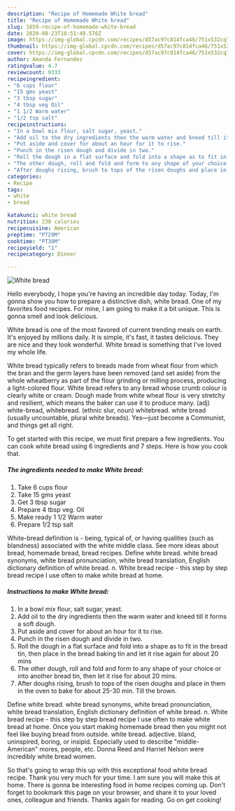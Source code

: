 ```yaml
---
description: "Recipe of Homemade White bread"
title: "Recipe of Homemade White bread"
slug: 1659-recipe-of-homemade-white-bread
date: 2020-08-23T18:51:49.576Z
image: https://img-global.cpcdn.com/recipes/d57ac97c814fca46/751x532cq70/white-bread-recipe-main-photo.jpg
thumbnail: https://img-global.cpcdn.com/recipes/d57ac97c814fca46/751x532cq70/white-bread-recipe-main-photo.jpg
cover: https://img-global.cpcdn.com/recipes/d57ac97c814fca46/751x532cq70/white-bread-recipe-main-photo.jpg
author: Amanda Fernandez
ratingvalue: 4.7
reviewcount: 9333
recipeingredient:
- "6 cups flour"
- "15 gms yeast"
- "3 tbsp sugar"
- "4 tbsp veg Oil"
- "1 1/2 Warm water"
- "1/2 tsp salt"
recipeinstructions:
- "In a bowl mix flour, salt sugar, yeast."
- "Add oil to the dry ingredients then the warm water and kneed till it forms a soft dough."
- "Put aside and cover for about an hour for it to rise."
- "Punch in the risen dough and divide in two."
- "Roll the dough in a flat surface and fold into a shape as to fit in the bread tin, then place in the bread baking tin and let it rise again for about 20 mins"
- "The other dough, roll and fold and form to any shape of your choice or into another bread tin, then let it rise for about 20 mins."
- "After doughs rising, brush to tops of the risen doughs and place in them in the oven to bake for about 25-30 min. Till the brown."
categories:
- Recipe
tags:
- white
- bread

katakunci: white bread 
nutrition: 230 calories
recipecuisine: American
preptime: "PT29M"
cooktime: "PT30M"
recipeyield: "1"
recipecategory: Dinner

---
```



![White bread](https://img-global.cpcdn.com/recipes/d57ac97c814fca46/751x532cq70/white-bread-recipe-main-photo.jpg)

Hello everybody, I hope you're having an incredible day today. Today, I'm gonna show you how to prepare a distinctive dish, white bread. One of my favorites food recipes. For mine, I am going to make it a bit unique. This is gonna smell and look delicious.

White bread is one of the most favored of current trending meals on earth. It's enjoyed by millions daily. It is simple, it's fast, it tastes delicious. They are nice and they look wonderful. White bread is something that I've loved my whole life.

White bread typically refers to breads made from wheat flour from which the bran and the germ layers have been removed (and set aside) from the whole wheatberry as part of the flour grinding or milling process, producing a light-colored flour. White bread refers to any bread whose crumb colour is clearly white or cream. Dough made from white wheat flour is very stretchy and resilient, which means the baker can use it to produce many. (adj) white-bread, whitebread. (ethnic slur, noun) whitebread. white bread (usually uncountable, plural white breads). Yes—just become a Communist, and things get all right.


To get started with this recipe, we must first prepare a few ingredients. You can cook white bread using 6 ingredients and 7 steps. Here is how you cook that.

<!--inarticleads1-->

##### The ingredients needed to make White bread:

1. Take 6 cups flour
1. Take 15 gms yeast
1. Get 3 tbsp sugar
1. Prepare 4 tbsp veg. Oil
1. Make ready 1 1/2 Warm water
1. Prepare 1/2 tsp salt


White-bread definition is - being, typical of, or having qualities (such as blandness) associated with the white middle class. See more ideas about bread, homemade bread, bread recipes. Define white bread. white bread synonyms, white bread pronunciation, white bread translation, English dictionary definition of white bread. n. White bread recipe - this step by step bread recipe I use often to make white bread at home. 

<!--inarticleads2-->

##### Instructions to make White bread:

1. In a bowl mix flour, salt sugar, yeast.
1. Add oil to the dry ingredients then the warm water and kneed till it forms a soft dough.
1. Put aside and cover for about an hour for it to rise.
1. Punch in the risen dough and divide in two.
1. Roll the dough in a flat surface and fold into a shape as to fit in the bread tin, then place in the bread baking tin and let it rise again for about 20 mins
1. The other dough, roll and fold and form to any shape of your choice or into another bread tin, then let it rise for about 20 mins.
1. After doughs rising, brush to tops of the risen doughs and place in them in the oven to bake for about 25-30 min. Till the brown.


Define white bread. white bread synonyms, white bread pronunciation, white bread translation, English dictionary definition of white bread. n. White bread recipe - this step by step bread recipe I use often to make white bread at home. Once you start making homemade bread then you might not feel like buying bread from outside. white bread. adjective. bland, uninspired, boring, or insipid. Especially used to describe &#34;middle-American&#34; mores, people, etc. Donna Reed and Harriet Nelson were incredibly white bread women. 

So that's going to wrap this up with this exceptional food white bread recipe. Thank you very much for your time. I am sure you will make this at home. There is gonna be interesting food in home recipes coming up. Don't forget to bookmark this page on your browser, and share it to your loved ones, colleague and friends. Thanks again for reading. Go on get cooking!
